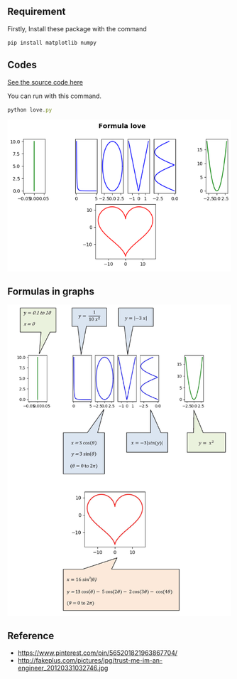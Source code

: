 ## Requirement

Firstly, Install these package with the command

```js
pip install matplotlib numpy
```

## Codes

[See the source code here](love.py)

You can run with this command.

```js
python love.py
```

![show picture](images/formula1.png)

## Formulas in graphs

![show picture](images/formula2.png)


## Reference 

* https://www.pinterest.com/pin/565201821963867704/
* http://fakeplus.com/pictures/jpg/trust-me-im-an-engineer_20120331032746.jpg
